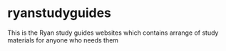 # ryanstudyguides
This is the Ryan study guides websites which contains arrange of study materials for anyone who needs them
